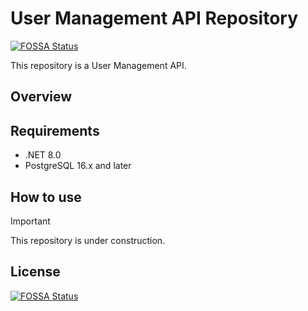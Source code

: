 # User Management API Repository
[![FOSSA Status](https://app.fossa.com/api/projects/git%2Bgithub.com%2Frfull-development%2Fssp-user-mgmt-api.svg?type=shield)](https://app.fossa.com/projects/git%2Bgithub.com%2Frfull-development%2Fssp-user-mgmt-api?ref=badge_shield)


This repository is a User Management API.

## Overview

## Requirements

- .NET 8.0
- PostgreSQL 16.x and later

## How to use

> [!IMPORTANT]
> This repository is under construction.


## License
[![FOSSA Status](https://app.fossa.com/api/projects/git%2Bgithub.com%2Frfull-development%2Fssp-user-mgmt-api.svg?type=large)](https://app.fossa.com/projects/git%2Bgithub.com%2Frfull-development%2Fssp-user-mgmt-api?ref=badge_large)